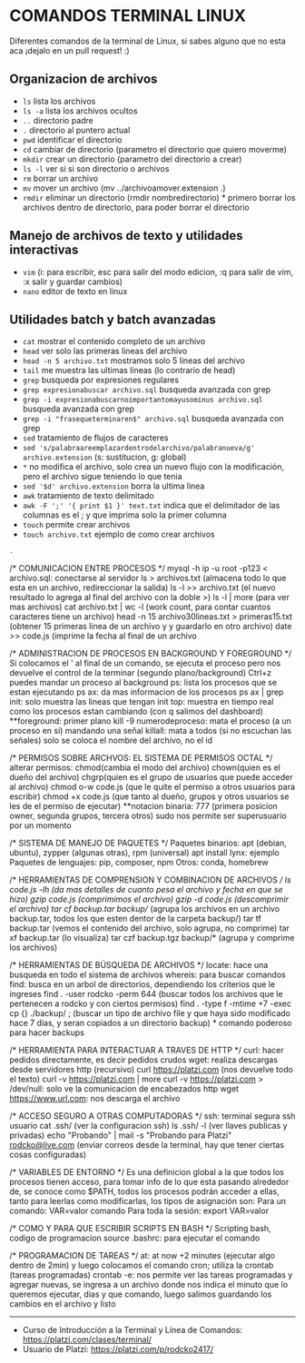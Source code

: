 # COMANDOS TERMINAL LINUX

Diferentes comandos de la terminal de Linux, si sabes alguno que no esta aca ¡dejalo en un pull request! :) 

## Organizacion de archivos
- `ls` lista los archivos
- `ls -a` lista los archivos ocultos
- `..` directorio padre
- `.` directorio al puntero actual
- `pwd` identificar el directorio
- `cd` cambiar de directorio (parametro el directorio que quiero moverme)
- `mkdir` crear un directorio (parametro del directorio a crear)
- `ls -l` ver si si son directorio o archivos
- `rm` borrar un archivo
- `mv` mover un archivo (mv ../archivoamover.extension .)
- `rmdir` eliminar un directorio (rmdir nombredirectorio) * primero borrar los archivos dentro de directorio, para poder borrar el directorio

## Manejo de archivos de texto y utilidades interactivas
- `vim` (i: para escribir, esc para salir del modo edicion, :q para salir de vim, :x salir y guardar cambios)
- `nano` editor de texto en linux

## Utilidades batch y batch avanzadas
- `cat` mostrar el contenido completo de un archivo
- `head` ver solo las primeras lineas del archivo
- `head -n 5 archivo.txt` mostramos solo 5 lineas del archivo
- `tail` me muestra las ultimas lineas (lo contrario de head)
- `grep` busqueda por expresiones regulares
- `grep expresionabuscar archivo.sql` busqueda avanzada con grep
- `grep -i expresionabuscarnoimportantomayusominus archivo.sql` busqueda avanzada con grep
- `grep -i "frasequeterminaren$" archivo.sql` busqueda avanzada con grep
- `sed` tratamiento de flujos de caracteres
- `sed 's/palabraareemplazardentrodelarchivo/palabranueva/g' archivo.extension` (s: sustitucion, g: global)
- `*` no modifica el archivo, solo crea un nuevo flujo con la modificación, pero el archivo sigue teniendo lo que tenia
- `sed '$d' archivo.extension` borra la ultima linea
- `awk` tratamiento de texto delimitado
- `awk -F ';' '{ print $1 }' text.txt` indica que el delimitador de las columnas es el ; y que imprima solo la primer columna
- `touch` permite crear archivos
- `touch archivo.txt` ejemplo de como crear archivos


```sh
.
```

/* COMUNICACION ENTRE PROCESOS */
mysql -h ip -u root -p123 < archivo.sql: conectarse al servidor
ls > archivos.txt (almacena todo lo que esta en un archivo, redireccionar la salida)
ls -l >> archivo.txt (el nuevo resultado lo agrega al final del archivo con la doble >)
ls -l | more (para ver mas archivos)
cat archivo.txt | wc -l (work count, para contar cuantos caracteres tiene un archivo)
head -n 15 archivo30lineas.txt > primeras15.txt (obtener 15 primeras linea de un archivo y y guardarlo en otro archivo)
date >> code.js (imprime la fecha al final de un archivo

/* ADMINISTRACION DE PROCESOS EN BACKGROUND Y FOREGROUND */
Si colocamos el ' al final de un comando, se ejecuta el proceso pero nos devuelve el control de la terminar (segundo plano/background)
Ctrl+z puedes mandar un proceso al background
ps: lista los procesos que se estan ejecutando
ps ax: da mas informacion de los procesos
ps ax | grep init: solo muestra las lineas que tengan init
top: muestra en tiempo real como los procesos estan cambiando (con q salimos del dashboard)
**foreground: primer plano
kill -9 numerodeproceso: mata el proceso (a un proceso en si) mandando una señal
killall: mata a todos (si no escuchan las señales) solo se coloca el nombre del archivo, no el id

/* PERMISOS SOBRE ARCHVOS: EL SISTEMA DE PERMISOS OCTAL */
alterar permisos:
chmod(cambia el modo del archivo)
chown(quien es el dueño del archivo)
chgrp(quien es el grupo de usuarios que puede acceder al archivo)
chmod o-w code.js (que le quite el permiso a otros usuarios para escribir)
chmod +x code.js (que tanto al dueño, grupos y otros usuarios se les de el permiso de ejecutar)
**notacion binaria: 777 (primera posicion owner, segunda grupos, tercera otros)
sudo nos permite ser superusuario por un momento

/* SISTEMA DE MANEJO DE PAQUETES */
Paquetes binarios: apt (debian, ubuntu), zypper (algunas otras), rpm (universal)
apt install lynx: ejemplo
Paquetes de lenguajes: pip, composer, npm
Otros: conda, homebrew

/* HERRAMIENTAS DE COMPRENSION Y COMBINACION DE ARCHIVOS */
ls code.js -lh (da mas detalles de cuanto pesa el archivo y fecha en que se hizo)
gzip code.js (comprimimos el archivo)
gzip -d code.js (descomprimir el archivo)
tar cf backup.tar backup/* (agrupa los archivos en un archivo backup.tar, todos los que esten dentor de la carpeta backup/)
tar tf backup.tar (vemos el contenido del archivo, solo agrupa, no comprime)
tar xf backup.tar (lo visualiza)
tar czf backup.tgz backup/* (agrupa y comprime los archivos)

/* HERRAMIENTAS DE BÚSQUEDA DE ARCHIVOS */
locate: hace una busqueda en todo el sistema de archivos
whereis: para buscar comandos
find: busca en un arbol de directorios, dependiendo los criterios que le ingreses
find . -user rodcko -perm 644 (buscar todos los archivos que le pertenecen a rodcko y con ciertos permisos)
find . -type f -mtime +7 -exec cp {} ./backup/ \; (buscar un tipo de archivo file y que haya sido modificado hace 7 dias, y seran copiados a un directorio backup) * comando poderoso para hacer backups

/* HERRAMIENTA PARA INTERACTUAR A TRAVES DE HTTP */
curl: hacer pedidos directamente, es decir pedidos crudos
wget: realiza descargas desde servidores http (recursivo)
curl https://platzi.com (nos devuelve todo el texto)
curl -v https://platzi.com | more
curl -v https://platzi.com > /dev/null: solo ve la comunicacion de encabezados http
wget https://www.url.com: nos descarga el archivo

/* ACCESO SEGURO A OTRAS COMPUTADORAS */
ssh: terminal segura 
ssh usuario
cat .ssh/ (ver la configuracion ssh)
ls .ssh/ -l (ver llaves publicas y privadas)
echo "Probando" | mail -s "Probando para Platzi" rodcko@live.com (enviar correos desde la terminal, hay que tener ciertas cosas configuradas)

/* VARIABLES DE ENTORNO */
Es una definicion global a la que todos los procesos tienen acceso, para tomar info de lo que esta pasando alrededor de, se conoce como $PATH, todos los procesos podrán acceder a ellas, tanto para leerlas como modificarlas, los tipos de asignación son:
Para un comando: VAR=valor comando
Para toda la sesión: export VAR=valor

/* COMO Y PARA QUE ESCRIBIR SCRIPTS EN BASH */
Scripting bash, codigo de programacion
source .bashrc: para ejecutar el comando

/* PROGRAMACION DE TAREAS */
at: at now +2 minutes (ejecutar algo dentro de 2min) y luego colocamos el comando
cron; utiliza la crontab (tareas programadas)
crontab -e: nos permite ver las tareas programadas y agregar nuevas, se ingresa a un archivo donde nos indica el minuto que lo queremos ejecutar, dias y que comando, luego salimos guardando los cambios en el archivo y listo

------------
- Curso de Introducción a la Terminal y Línea de Comandos: https://platzi.com/clases/terminal/
- Usuario de Platzi: https://platzi.com/p/rodcko2417/
